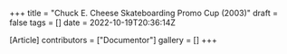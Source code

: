 +++
title = "Chuck E. Cheese Skateboarding Promo Cup (2003)"
draft = false
tags = []
date = 2022-10-19T20:36:14Z

[Article]
contributors = ["Documentor"]
gallery = []
+++


